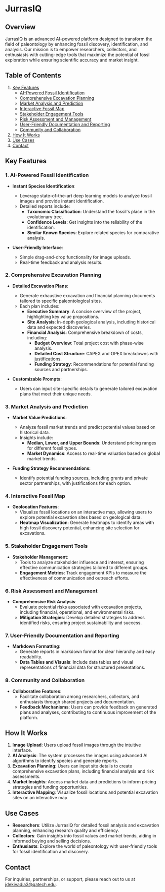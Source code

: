 # JurrasIQ

## Overview

JurrasIQ is an advanced AI-powered platform designed to transform the field of paleontology by enhancing fossil discovery, identification, and analysis. Our mission is to empower researchers, collectors, and enthusiasts with cutting-edge tools that maximize the potential of fossil exploration while ensuring scientific accuracy and market insight.

## Table of Contents

1. [Key Features](#key-features)
   - [AI-Powered Fossil Identification](#ai-powered-fossil-identification)
   - [Comprehensive Excavation Planning](#comprehensive-excavation-planning)
   - [Market Analysis and Prediction](#market-analysis-and-prediction)
   - [Interactive Fossil Map](#interactive-fossil-map)
   - [Stakeholder Engagement Tools](#stakeholder-engagement-tools)
   - [Risk Assessment and Management](#risk-assessment-and-management)
   - [User-Friendly Documentation and Reporting](#user-friendly-documentation-and-reporting)
   - [Community and Collaboration](#community-and-collaboration)
2. [How It Works](#how-it-works)
3. [Use Cases](#use-cases)
4. [Contact](#contact)

## Key Features

### 1. AI-Powered Fossil Identification

- **Instant Species Identification**: 
  - Leverage state-of-the-art deep learning models to analyze fossil images and provide instant identification.
  - Detailed reports include:
    - **Taxonomic Classification**: Understand the fossil's place in the evolutionary tree.
    - **Confidence Levels**: Get insights into the reliability of the identification.
    - **Similar Known Species**: Explore related species for comparative analysis.

- **User-Friendly Interface**: 
  - Simple drag-and-drop functionality for image uploads.
  - Real-time feedback and analysis results.

### 2. Comprehensive Excavation Planning

- **Detailed Excavation Plans**: 
  - Generate exhaustive excavation and financial planning documents tailored to specific paleontological sites.
  - Each plan includes:
    - **Executive Summary**: A concise overview of the project, highlighting key value propositions.
    - **Site Analysis**: In-depth geological analysis, including historical data and expected discoveries.
    - **Financial Analysis**: Comprehensive breakdown of costs, including:
      - **Budget Overview**: Total project cost with phase-wise analysis.
      - **Detailed Cost Structure**: CAPEX and OPEX breakdowns with justifications.
      - **Funding Strategy**: Recommendations for potential funding sources and partnerships.

- **Customizable Prompts**: 
  - Users can input site-specific details to generate tailored excavation plans that meet their unique needs.

### 3. Market Analysis and Prediction

- **Market Value Predictions**: 
  - Analyze fossil market trends and predict potential values based on historical data.
  - Insights include:
    - **Median, Lower, and Upper Bounds**: Understand pricing ranges for different fossil types.
    - **Market Dynamics**: Access to real-time valuation based on global market trends.

- **Funding Strategy Recommendations**: 
  - Identify potential funding sources, including grants and private sector partnerships, with justifications for each option.

### 4. Interactive Fossil Map

- **Geolocation Features**: 
  - Visualize fossil locations on an interactive map, allowing users to explore potential excavation sites based on geological data.
  - **Heatmap Visualization**: Generate heatmaps to identify areas with high fossil discovery potential, enhancing site selection for excavations.

### 5. Stakeholder Engagement Tools

- **Stakeholder Management**: 
  - Tools to analyze stakeholder influence and interest, ensuring effective communication strategies tailored to different groups.
  - **Engagement Metrics**: Track engagement KPIs to measure the effectiveness of communication and outreach efforts.

### 6. Risk Assessment and Management

- **Comprehensive Risk Analysis**: 
  - Evaluate potential risks associated with excavation projects, including financial, operational, and environmental risks.
  - **Mitigation Strategies**: Develop detailed strategies to address identified risks, ensuring project sustainability and success.

### 7. User-Friendly Documentation and Reporting

- **Markdown Formatting**: 
  - Generate reports in markdown format for clear hierarchy and easy readability.
  - **Data Tables and Visuals**: Include data tables and visual representations of financial data for structured presentations.

### 8. Community and Collaboration

- **Collaborative Features**: 
  - Facilitate collaboration among researchers, collectors, and enthusiasts through shared projects and documentation.
  - **Feedback Mechanisms**: Users can provide feedback on generated plans and analyses, contributing to continuous improvement of the platform.

## How It Works

1. **Image Upload**: Users upload fossil images through the intuitive interface.
2. **AI Analysis**: The system processes the images using advanced AI algorithms to identify species and generate reports.
3. **Excavation Planning**: Users can input site details to create comprehensive excavation plans, including financial analysis and risk assessments.
4. **Market Insights**: Access market data and predictions to inform pricing strategies and funding opportunities.
5. **Interactive Mapping**: Visualize fossil locations and potential excavation sites on an interactive map.

## Use Cases

- **Researchers**: Utilize JurrasIQ for detailed fossil analysis and excavation planning, enhancing research quality and efficiency.
- **Collectors**: Gain insights into fossil values and market trends, aiding in informed buying and selling decisions.
- **Enthusiasts**: Explore the world of paleontology with user-friendly tools for fossil identification and discovery.

## Contact

For inquiries, partnerships, or support, please reach out to us at [jdekivadia3@gatech.edu](mailto:jdekivadia3@gatech.edu).
